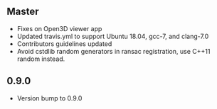## Master

* Fixes on Open3D viewer app
* Updated travis.yml to support Ubuntu 18.04, gcc-7, and clang-7.0
* Contributors guidelines updated
* Avoid cstdlib random generators in ransac registration, use C++11 random instead.

## 0.9.0

* Version bump to 0.9.0

